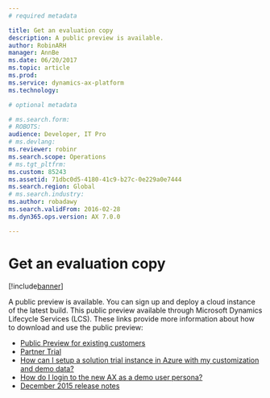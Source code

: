 ```yaml
---
# required metadata

title: Get an evaluation copy
description: A public preview is available. 
author: RobinARH
manager: AnnBe
ms.date: 06/20/2017
ms.topic: article
ms.prod: 
ms.service: dynamics-ax-platform
ms.technology: 

# optional metadata

# ms.search.form: 
# ROBOTS: 
audience: Developer, IT Pro
# ms.devlang: 
ms.reviewer: robinr
ms.search.scope: Operations
# ms.tgt_pltfrm: 
ms.custom: 85243
ms.assetid: 71dbc0d5-4180-41c9-b27c-0e229a0e7444
ms.search.region: Global
# ms.search.industry: 
ms.author: robadawy
ms.search.validFrom: 2016-02-28
ms.dyn365.ops.version: AX 7.0.0

---
```


# Get an evaluation copy

[!include[banner](../includes/banner.md)]


A public preview is available. You can sign up and deploy a cloud instance of the latest build. This public preview available through Microsoft Dynamics Lifecycle Services (LCS). These links provide more information about how to download and use the public preview:

-   [Public Preview for existing customers](https://mbs.microsoft.com/customersource/global/AX/news-events/news/Microsoft_Dynamics_AX_Public_Preview)
-   [Partner Trial](https://mbs.microsoft.com/partnersource/global/news-events/news/Microsoft_Dynamics_AX_Public_Preview)
-   [How can I setup a solution trial instance in Azure with my customization and demo data?](https://blogs.msdn.microsoft.com/lcs/2016/03/03/how-can-i-setup-a-dynamics-ax-solution-trial-instance-in-azure-with-my-customization-and-demo-data/)
-   [How do I login to the new AX as a demo user persona?](https://blogs.msdn.microsoft.com/lcs/2016/03/17/how-do-i-login-to-the-new-ax-as-a-demo-user-persona/)
-   [December 2015 release notes](https://blogs.msdn.microsoft.com/lcs/2015/12/18/december-2015-release-notes/)





